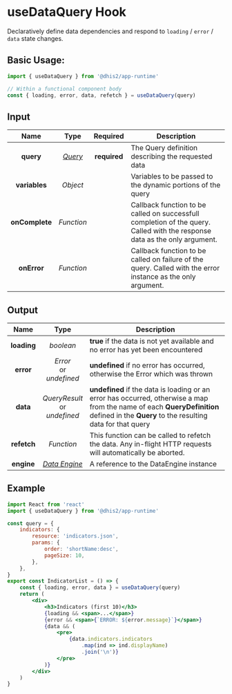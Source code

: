 # useDataQuery Hook

Declaratively define data dependencies and respond to `loading` / `error` / `data` state changes.

## Basic Usage:

```jsx
import { useDataQuery } from '@dhis2/app-runtime'

// Within a functional component body
const { loading, error, data, refetch } = useDataQuery(query)
```

## Input

|      Name      |          Type          |   Required   | Description                                                                                                                |
| :------------: | :--------------------: | :----------: | -------------------------------------------------------------------------------------------------------------------------- |
|   **query**    | [_Query_](types/Query) | **required** | The Query definition describing the requested data                                                                         |
| **variables**  |        _Object_        |              | Variables to be passed to the dynamic portions of the query                                                                |
| **onComplete** |       _Function_       |              | Callback function to be called on successfull completion of the query. Called with the response data as the only argument. |
|  **onError**   |       _Function_       |              | Callback function to be called on failure of the query. Called with the error instance as the only argument.               |

## Output

|    Name     |                 Type                 | Description                                                                                                                                                                            |
| :---------: | :----------------------------------: | -------------------------------------------------------------------------------------------------------------------------------------------------------------------------------------- |
| **loading** |              _boolean_               | **true** if the data is not yet available and no error has yet been encountered                                                                                                        |
|  **error**  |    _Error_<br/>or<br/>_undefined_    | **undefined** if no error has occurred, otherwise the Error which was thrown                                                                                                           |
|  **data**   | _QueryResult_<br/>or<br/>_undefined_ | **undefined** if the data is loading or an error has occurred, otherwise a map from the name of each **QueryDefinition** defined in the **Query** to the resulting data for that query |
| **refetch** |              _Function_              | This function can be called to refetch the data. Any in-flight HTTP requests will automatically be aborted.                                                                            |
| **engine**  | [_Data Engine_](advanced/DataEngine) | A reference to the DataEngine instance                                                                                                                                                 |

## Example

```jsx
import React from 'react'
import { useDataQuery } from '@dhis2/app-runtime'

const query = {
    indicators: {
        resource: 'indicators.json',
        params: {
            order: 'shortName:desc',
            pageSize: 10,
        },
    },
}
export const IndicatorList = () => {
    const { loading, error, data } = useDataQuery(query)
    return (
        <div>
            <h3>Indicators (first 10)</h3>
            {loading && <span>...</span>}
            {error && <span>{`ERROR: ${error.message}`}</span>}
            {data && (
                <pre>
                    {data.indicators.indicators
                        .map(ind => ind.displayName)
                        .join('\n')}
                </pre>
            )}
        </div>
    )
}
```
